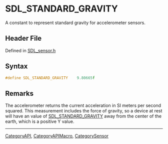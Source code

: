 # SDL_STANDARD_GRAVITY

A constant to represent standard gravity for accelerometer sensors.

## Header File

Defined in [SDL_sensor.h](https://github.com/libsdl-org/SDL/blob/SDL2/include/SDL_sensor.h)

## Syntax

```c
#define SDL_STANDARD_GRAVITY    9.80665f
```

## Remarks

The accelerometer returns the current acceleration in SI meters per second
squared. This measurement includes the force of gravity, so a device at
rest will have an value of [SDL_STANDARD_GRAVITY](SDL_STANDARD_GRAVITY)
away from the center of the earth, which is a positive Y value.





----
[CategoryAPI](CategoryAPI), [CategoryAPIMacro](CategoryAPIMacro), [CategorySensor](CategorySensor)

